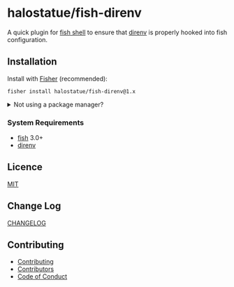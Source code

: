 # halostatue/fish-direnv

A quick plugin for [fish shell][] to ensure that [direnv][] is properly hooked
into fish configuration.

## Installation

Install with [Fisher][] (recommended):

```fish
fisher install halostatue/fish-direnv@1.x
```

<details>
<summary>Not using a package manager?</summary>

---

Copy `completions/*.fish` and `conf.d/*.fish` to your fish configuration
directory preserving the directory structure.

</details>

### System Requirements

- [fish][] 3.0+
- [direnv][]

## Licence

[MIT](./LICENCE.md)

## Change Log

[CHANGELOG](./CHANGELOG.md)

## Contributing

- [Contributing](./CONTRIBUTING.md)
- [Contributors](./CONTRIBUTORS.md)
- [Code of Conduct](./CODE_OF_CONDUCT.md)

[fish shell]: https://fishshell.com 'friendly interactive shell'
[direnv]: http://direnv.net
[fisher]: https://github.com/jorgebucaran/fisher
[fish]: https://github.com/fish-shell/fish-shell

